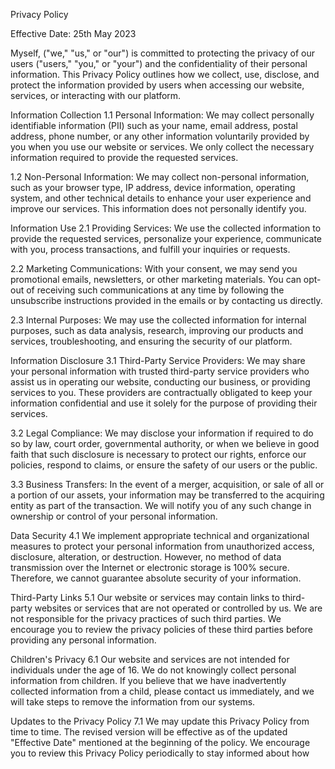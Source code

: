 Privacy Policy

Effective Date: 25th May 2023

Myself, ("we," "us," or "our") is committed to protecting the privacy of our users ("users," "you," or "your") and the confidentiality of their personal information. This Privacy Policy outlines how we collect, use, disclose, and protect the information provided by users when accessing our website, services, or interacting with our platform.

Information Collection
1.1 Personal Information: We may collect personally identifiable information (PII) such as your name, email address, postal address, phone number, or any other information voluntarily provided by you when you use our website or services. We only collect the necessary information required to provide the requested services.

1.2 Non-Personal Information: We may collect non-personal information, such as your browser type, IP address, device information, operating system, and other technical details to enhance your user experience and improve our services. This information does not personally identify you.

Information Use
2.1 Providing Services: We use the collected information to provide the requested services, personalize your experience, communicate with you, process transactions, and fulfill your inquiries or requests.

2.2 Marketing Communications: With your consent, we may send you promotional emails, newsletters, or other marketing materials. You can opt-out of receiving such communications at any time by following the unsubscribe instructions provided in the emails or by contacting us directly.

2.3 Internal Purposes: We may use the collected information for internal purposes, such as data analysis, research, improving our products and services, troubleshooting, and ensuring the security of our platform.

Information Disclosure
3.1 Third-Party Service Providers: We may share your personal information with trusted third-party service providers who assist us in operating our website, conducting our business, or providing services to you. These providers are contractually obligated to keep your information confidential and use it solely for the purpose of providing their services.

3.2 Legal Compliance: We may disclose your information if required to do so by law, court order, governmental authority, or when we believe in good faith that such disclosure is necessary to protect our rights, enforce our policies, respond to claims, or ensure the safety of our users or the public.

3.3 Business Transfers: In the event of a merger, acquisition, or sale of all or a portion of our assets, your information may be transferred to the acquiring entity as part of the transaction. We will notify you of any such change in ownership or control of your personal information.

Data Security
4.1 We implement appropriate technical and organizational measures to protect your personal information from unauthorized access, disclosure, alteration, or destruction. However, no method of data transmission over the Internet or electronic storage is 100% secure. Therefore, we cannot guarantee absolute security of your information.

Third-Party Links
5.1 Our website or services may contain links to third-party websites or services that are not operated or controlled by us. We are not responsible for the privacy practices of such third parties. We encourage you to review the privacy policies of these third parties before providing any personal information.

Children's Privacy
6.1 Our website and services are not intended for individuals under the age of 16. We do not knowingly collect personal information from children. If you believe that we have inadvertently collected information from a child, please contact us immediately, and we will take steps to remove the information from our systems.

Updates to the Privacy Policy
7.1 We may update this Privacy Policy from time to time. The revised version will be effective as of the updated "Effective Date" mentioned at the beginning of the policy. We encourage you to review this Privacy Policy periodically to stay informed about how
